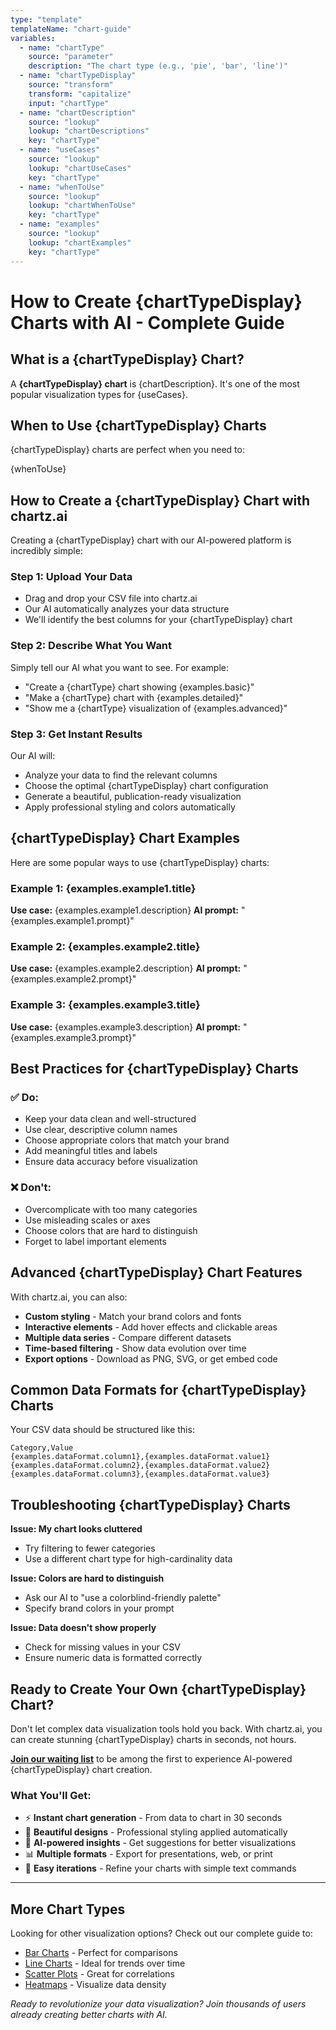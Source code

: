 ```yaml
---
type: "template"
templateName: "chart-guide"
variables:
  - name: "chartType"
    source: "parameter"
    description: "The chart type (e.g., 'pie', 'bar', 'line')"
  - name: "chartTypeDisplay"
    source: "transform"
    transform: "capitalize"
    input: "chartType"
  - name: "chartDescription"
    source: "lookup"
    lookup: "chartDescriptions"
    key: "chartType"
  - name: "useCases"
    source: "lookup"
    lookup: "chartUseCases"
    key: "chartType"
  - name: "whenToUse"
    source: "lookup"
    lookup: "chartWhenToUse"
    key: "chartType"
  - name: "examples"
    source: "lookup"
    lookup: "chartExamples"
    key: "chartType"
---
```


# How to Create {chartTypeDisplay} Charts with AI - Complete Guide

## What is a {chartTypeDisplay} Chart?

A **{chartTypeDisplay} chart** is {chartDescription}. It's one of the most popular visualization types for {useCases}.

## When to Use {chartTypeDisplay} Charts

{chartTypeDisplay} charts are perfect when you need to:

{whenToUse}

## How to Create a {chartTypeDisplay} Chart with chartz.ai

Creating a {chartTypeDisplay} chart with our AI-powered platform is incredibly simple:

### Step 1: Upload Your Data
- Drag and drop your CSV file into chartz.ai
- Our AI automatically analyzes your data structure
- We'll identify the best columns for your {chartTypeDisplay} chart

### Step 2: Describe What You Want
Simply tell our AI what you want to see. For example:
- "Create a {chartType} chart showing {examples.basic}"
- "Make a {chartType} chart with {examples.detailed}"
- "Show me a {chartType} visualization of {examples.advanced}"

### Step 3: Get Instant Results
Our AI will:
- Analyze your data to find the relevant columns
- Choose the optimal {chartTypeDisplay} chart configuration
- Generate a beautiful, publication-ready visualization
- Apply professional styling and colors automatically

## {chartTypeDisplay} Chart Examples

Here are some popular ways to use {chartTypeDisplay} charts:

### Example 1: {examples.example1.title}
**Use case:** {examples.example1.description}
**AI prompt:** "{examples.example1.prompt}"

### Example 2: {examples.example2.title}
**Use case:** {examples.example2.description}
**AI prompt:** "{examples.example2.prompt}"

### Example 3: {examples.example3.title}
**Use case:** {examples.example3.description}
**AI prompt:** "{examples.example3.prompt}"

## Best Practices for {chartTypeDisplay} Charts

### ✅ Do:
- Keep your data clean and well-structured
- Use clear, descriptive column names
- Choose appropriate colors that match your brand
- Add meaningful titles and labels
- Ensure data accuracy before visualization

### ❌ Don't:
- Overcomplicate with too many categories
- Use misleading scales or axes
- Choose colors that are hard to distinguish
- Forget to label important elements

## Advanced {chartTypeDisplay} Chart Features

With chartz.ai, you can also:

- **Custom styling** - Match your brand colors and fonts
- **Interactive elements** - Add hover effects and clickable areas
- **Multiple data series** - Compare different datasets
- **Time-based filtering** - Show data evolution over time
- **Export options** - Download as PNG, SVG, or get embed code

## Common Data Formats for {chartTypeDisplay} Charts

Your CSV data should be structured like this:

```csv
Category,Value
{examples.dataFormat.column1},{examples.dataFormat.value1}
{examples.dataFormat.column2},{examples.dataFormat.value2}
{examples.dataFormat.column3},{examples.dataFormat.value3}
```

## Troubleshooting {chartTypeDisplay} Charts

**Issue: My chart looks cluttered**
- Try filtering to fewer categories
- Use a different chart type for high-cardinality data

**Issue: Colors are hard to distinguish**
- Ask our AI to "use a colorblind-friendly palette"
- Specify brand colors in your prompt

**Issue: Data doesn't show properly**
- Check for missing values in your CSV
- Ensure numeric data is formatted correctly

## Ready to Create Your Own {chartTypeDisplay} Chart?

Don't let complex data visualization tools hold you back. With chartz.ai, you can create stunning {chartTypeDisplay} charts in seconds, not hours.

**[Join our waiting list](https://docs.google.com/forms/d/e/1FAIpQLSeEwhkaizkqAtdbbyV39yke7BV0kFOT1uaqpCodb61oDt-hpA/viewform?pli=1)** to be among the first to experience AI-powered {chartTypeDisplay} chart creation.

### What You'll Get:
- ⚡ **Instant chart generation** - From data to chart in 30 seconds
- 🎨 **Beautiful designs** - Professional styling applied automatically  
- 🧠 **AI-powered insights** - Get suggestions for better visualizations
- 📊 **Multiple formats** - Export for presentations, web, or print
- 🔄 **Easy iterations** - Refine your charts with simple text commands

---

## More Chart Types

Looking for other visualization options? Check out our complete guide to:
- [Bar Charts](./how-to-create-bar-charts) - Perfect for comparisons
- [Line Charts](./how-to-create-line-charts) - Ideal for trends over time  
- [Scatter Plots](./how-to-create-scatter-charts) - Great for correlations
- [Heatmaps](./how-to-create-heatmap-charts) - Visualize data density

*Ready to revolutionize your data visualization? Join thousands of users already creating better charts with AI.*